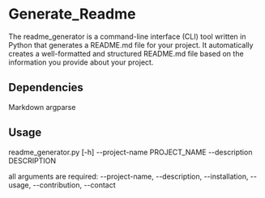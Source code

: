 # Generate_Readme
The readme_generator is a command-line interface (CLI) tool written in Python that generates a README.md file for your project. It automatically creates a well-formatted and structured README.md file based on the information you provide about your project. 


## Dependencies

Markdown
argparse

## Usage

 readme_generator.py [-h] --project-name PROJECT_NAME --description DESCRIPTION
                          
                           
all arguments are required: --project-name, --description, --installation, --usage, --contribution, --contact

